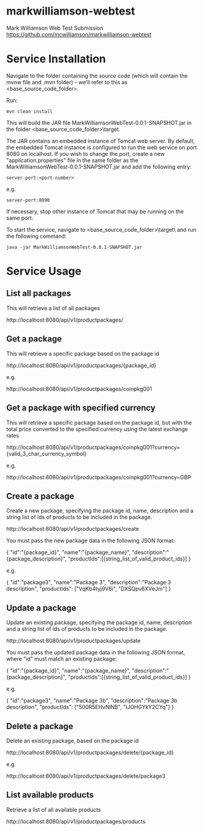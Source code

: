# markwilliamson-webtest


Mark Williamson
Web Test Submission
https://github.com/mcwilliamson/markwilliamson-webtest


Service Installation
====================
Navigate to the folder containing the source code (which will contain the mvnw file and .mvn folder) - we'll refer to this as <base_source_code_folder>. 

Run: 

	mvn clean install


This will build the JAR file MarkWilliamsonWebTest-0.0.1-SNAPSHOT.jar in the folder <base_source_code_folder>\target\. 

The JAR contains an embedded instance of Tomcat web server. By default, the embedded Tomcat instance is configured to run the web service on port 8080 on localhost. If you wish to change the port, create a new "application.properties" file in the same folder as the MarkWilliamsonWebTest-0.0.1-SNAPSHOT.jar and add the following entry:

	server-port:<port-number>

e.g.

	server-port:8090
  
If necessary, stop other instance of Tomcat that may be running on the same port.

To start the service, navigate to <base_source_code_folder>\target\ and run the following command:

	java -jar MarkWilliamsonWebTest-0.0.1-SNAPSHOT.jar



Service Usage
=============

List all packages 
-----------------
This will retrieve a list of all packages

http://localhost:8080/api/v1/productpackages/


Get a package 
-------------
This will retrieve a specific package based on the package id

http://localhost:8080/api/v1/productpackages/{package_id}

e.g.

http://localhost:8080/api/v1/productpackages/coinpkg001


Get a package with specified currency
-------------------------------------
This will retrieve a specific package based on the package id, but with the total price converted to the specified currency using the latest exchange rates

http://localhost:8080/api/v1/productpackages/coinpkg001?currency={valid_3_char_currency_symbol}

e.g.

http://localhost:8080/api/v1/productpackages/coinpkg001?currency=GBP


Create a package
----------------
Create a new package, specifying the package id, name, description and a string list of ids of products to be included in the package.

http://localhost:8080/api/v1/productpackages/create

You must pass the new package data in the following JSON format:

{ "id":"{package_id}", "name":"{package_name}", "description":"{package_description}", "productIds":[{string_list_of_valid_product_ids}] }

e.g.

{ "id":"package3", "name":"Package 3", "description":"Package 3 description", "productIds": ["VqKb4tyj9V6i", "DXSQpv6XVeJm"] }


Update a package
----------------
Update an existing package, specifying the package id, name, description and a string list of ids of products to be included in the package.

http://localhost:8080/api/v1/productpackages/update

You must pass the updated package data in the following JSON format, where "id" must match an existing package:

{ "id":"{package_id}", "name":"{package_name}", "description":"{package_description}", "productIds":[{string_list_of_valid_product_ids}] }

e.g.

{ "id":"package3", "name":"Package 3b", "description":"Package 3b description", "productIds": ["500R5EHvNlNB", "IJOHGYkY2CYq"] }


Delete a package
--------------------------
Delete an existing package, based on the package id

http://localhost:8080/api/v1/productpackages/delete/{package_id}

e.g.

http://localhost:8080/api/v1/productpackages/delete/package3


List available products
-----------------------
Retrieve a list of all available products

http://localhost:8080/api/v1/productpackages/products

